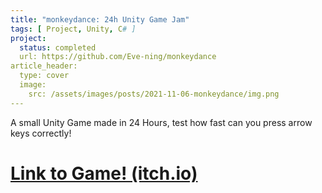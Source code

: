 ```yaml
---
title: "monkeydance: 24h Unity Game Jam"
tags: [ Project, Unity, C# ]
project:
  status: completed
  url: https://github.com/Eve-ning/monkeydance
article_header:
  type: cover
  image:
    src: /assets/images/posts/2021-11-06-monkeydance/img.png
---
```


A small Unity Game made in 24 Hours, test how fast can you press arrow keys
correctly!

<!--more-->

# [Link to Game! (itch.io)](https://dev-evening.itch.io/monkeydance)
